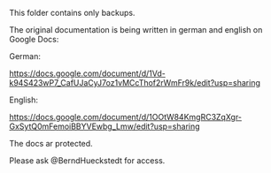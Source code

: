 This folder contains only backups.

The original documentation is being written in german and english on Google Docs:

German:

<https://docs.google.com/document/d/1Vd-k94S423wP7_CafUJaCyJ7oz1vMCcThof2rWmFr9k/edit?usp=sharing>

English:

<https://docs.google.com/document/d/1OOtW84KmgRC3ZqXgr-GxSytQ0mFemoiBBYVEwbg_Lmw/edit?usp=sharing>

The docs ar protected.

Please ask @BerndHueckstedt for access.